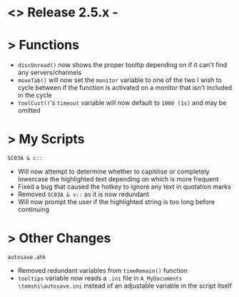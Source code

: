 # <> Release 2.5.x - 

# > Functions
- `discUnread()` now shows the proper tooltip depending on if it can't find any servers/channels
- `moveTab()` will now set the `monitor` variable to one of the two I wish to cycle between if the function is activated on a monitor that isn't included in the cycle
- `toolCust()`'s `timeout` variable will now default to `1000 (1s)` and may be omitted

# > My Scripts
`SC03A & c::`
- Will now attempt to determine whether to capitilise or completely lowercase the highlighted text depending on which is more frequent
- Fixed a bug that caused the hotkey to ignore any text in quotation marks
- Removed `SC03A & v::` as it is now redundant
- Will now prompt the user if the highlighted string is too long before continuing

# > Other Changes

`autosave.ahk`
- Removed redundant variables from `timeRemain()` function
- `tooltips` variable now reads a `.ini` file in `A_MyDocuments \tomshi\autosave.ini` instead of an adjustable variable in the script itself